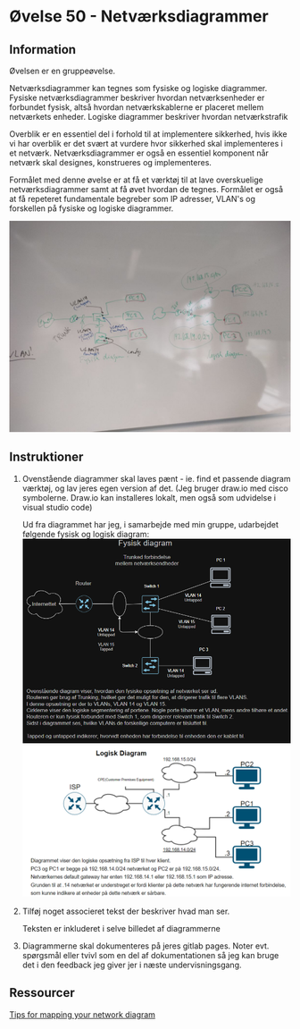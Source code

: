 # Øvelse 50 - Netværksdiagrammer

## Information

Øvelsen er en gruppeøvelse.

Netværksdiagrammer kan tegnes som fysiske og logiske diagrammer. Fysiske netværksdiagrammer beskriver hvordan netværksenheder er forbundet fysisk, altså hvordan netværkskablerne er placeret mellem netværkets enheder.
Logiske diagrammer beskriver hvordan netværkstrafik

Overblik er en essentiel del i forhold til at implementere sikkerhed, hvis ikke vi har overblik er det svært at vurdere hvor sikkerhed skal implementeres i et netværk.
Netværksdiagrammer er også en essentiel komponent når netværk skal designes, konstrueres og implementeres.

Formålet med denne øvelse er at få et værktøj til at lave overskuelige netværksdiagrammer samt at få øvet hvordan de tegnes.
Formålet er også at få repeteret fundamentale begreber som IP adresser, VLAN's og forskellen på fysiske og logiske diagrammer.

![img](../../../Images/ØvelsesBilleder/Netsec/Øvelse%2050/fysisk_logisk_nw_diagram_skitse.jpg)

## Instruktioner

1. Ovenstående diagrammer skal laves pænt - ie. find et passende diagram værktøj, og lav jeres egen version af det. (Jeg bruger draw.io med cisco symbolerne. Draw.io kan installeres lokalt, men også som udvidelse i visual studio code)

    Ud fra diagrammet har jeg, i samarbejde med min gruppe, udarbejdet følgende fysisk og logisk diagram:
        ![img](../../../Images/ØvelsesBilleder/Netsec/Øvelse%2050/Screenshot%202025-02-19%20141424.png)
        ![img](../../../Images/ØvelsesBilleder/Netsec/Øvelse%2050/logiskNetværk.png)

2. Tilføj noget associeret tekst der beskriver hvad man ser.

    Teksten er inkluderet i selve billedet af diagrammerne

3. Diagrammerne skal dokumenteres på jeres gitlab pages. Noter evt. spørgsmål eller tvivl som en del af dokumentationen så jeg kan bruge det i den feedback jeg giver jer i næste undervisningsgang.

## Ressourcer

[Tips for mapping your network diagram](https://www.microsoft.com/en-us/microsoft-365/business-insights-ideas/resources/tips-for-mapping-your-network-diagram)